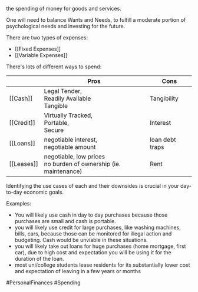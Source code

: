 the spending of money for goods and services.

One will need to balance Wants and Needs, to fulfill a moderate portion of psychological needs and investing for the future.

There are two types of expenses:
- [[Fixed Expenses]]
- [[Variable Expenses]]


There's lots of different ways to spend:

|          |   Pros   |   Cons   |  
| -------- | -------- | -------- |  
| [[Cash]]     | Legal Tender,<br>Readily Available<br>Tangible      | Tangibility       |  
| [[Credit]]   | Virtually Tracked,<br>Portable, <br>Secure      | Interest     |  
| [[Loans]]    | negotiable interest, <br> negotiable amount      | loan debt traps       |  
| [[Leases]]   | negotiable, low prices <br> no burden of ownership (ie. maintenance)      | Rent       |  

Identifying the use cases of each and their downsides is crucial in your day-to-day economic goals.

Examples:
- You will likely use cash in day to day purchases because those purchases are small and cash is portable.
- you will likely use credit for large purchases, like washing machines, bills, cars, because those can be monitored for illegal action and budgeting. Cash would be unviable in these situations.
- you will likely take out loans for huge purchases (home mortgage, first car), due to high cost and expectation you will be using it for the duration of the loan.
- most uni/college students lease residents for its substantially lower cost and expectation of leaving in a few years or months


#PersonalFinances #Spending 